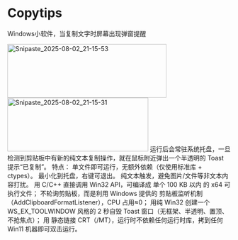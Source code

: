 # Copytips
Windows小软件，当复制文字时屏幕出现弹窗提醒

<img width="359" height="121" alt="Snipaste_2025-08-02_21-15-53" src="https://github.com/user-attachments/assets/da5f9fde-5c5e-4e72-8ea4-9990d486483e" />
<img width="318" height="121" alt="Snipaste_2025-08-02_21-15-31" src="https://github.com/user-attachments/assets/cc3a36cd-ac57-4fc9-8a07-b2eab5a59f2a" />
运行后会常驻系统托盘，一旦检测到剪贴板中有新的纯文本复制操作，就在鼠标附近弹出一个半透明的 Toast 提示“已复制”。
特点：
单文件即可运行，无额外依赖（仅使用标准库 + ctypes）。
最小化到托盘，右键可退出。
纯文本触发，避免图片/文件等非文本内容打扰。
用 C/C++ 直接调用 Win32 API，可编译成 单个 100 KB 以内 的 x64 可执行文件；
不轮询剪贴板，而是利用 Windows 提供的 剪贴板监听机制（AddClipboardFormatListener），CPU 占用≈0；
用纯 Win32 创建一个 WS_EX_TOOLWINDOW 风格的 2 秒自毁 Toast 窗口（无框架、半透明、置顶、不抢焦点）；
用 静态链接 CRT（/MT），运行时不依赖任何运行时库，拷到任何 Win11 机器即可双击运行。
